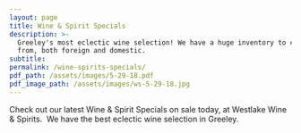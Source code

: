 ```yaml
---
layout: page
title: Wine & Spirit Specials
description: >-
  Greeley's most eclectic wine selection! We have a huge inventory to choose
  from, both foreign and domestic.
subtitle:
permalink: /wine-spirits-specials/
pdf_path: /assets/images/5-29-18.pdf
pdf_image_path: /assets/images/ws-5-29-18.jpg
---
```


Check out our latest Wine & Spirit Specials on sale today, at Westlake Wine & Spirits.  We have the best eclectic wine selection in Greeley.